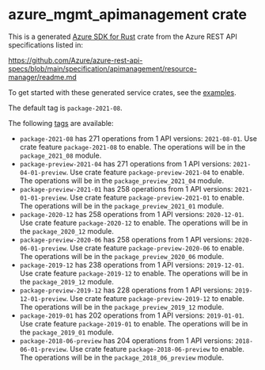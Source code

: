 # azure_mgmt_apimanagement crate

This is a generated [Azure SDK for Rust](https://github.com/Azure/azure-sdk-for-rust) crate from the Azure REST API specifications listed in:

https://github.com/Azure/azure-rest-api-specs/blob/main/specification/apimanagement/resource-manager/readme.md

To get started with these generated service crates, see the [examples](https://github.com/Azure/azure-sdk-for-rust/blob/main/services/README.md#examples).

The default tag is `package-2021-08`.

The following [tags](https://github.com/Azure/azure-sdk-for-rust/blob/main/services/tags.md) are available:

- `package-2021-08` has 271 operations from 1 API versions: `2021-08-01`. Use crate feature `package-2021-08` to enable. The operations will be in the `package_2021_08` module.
- `package-preview-2021-04` has 271 operations from 1 API versions: `2021-04-01-preview`. Use crate feature `package-preview-2021-04` to enable. The operations will be in the `package_preview_2021_04` module.
- `package-preview-2021-01` has 258 operations from 1 API versions: `2021-01-01-preview`. Use crate feature `package-preview-2021-01` to enable. The operations will be in the `package_preview_2021_01` module.
- `package-2020-12` has 258 operations from 1 API versions: `2020-12-01`. Use crate feature `package-2020-12` to enable. The operations will be in the `package_2020_12` module.
- `package-preview-2020-06` has 258 operations from 1 API versions: `2020-06-01-preview`. Use crate feature `package-preview-2020-06` to enable. The operations will be in the `package_preview_2020_06` module.
- `package-2019-12` has 238 operations from 1 API versions: `2019-12-01`. Use crate feature `package-2019-12` to enable. The operations will be in the `package_2019_12` module.
- `package-preview-2019-12` has 228 operations from 1 API versions: `2019-12-01-preview`. Use crate feature `package-preview-2019-12` to enable. The operations will be in the `package_preview_2019_12` module.
- `package-2019-01` has 202 operations from 1 API versions: `2019-01-01`. Use crate feature `package-2019-01` to enable. The operations will be in the `package_2019_01` module.
- `package-2018-06-preview` has 204 operations from 1 API versions: `2018-06-01-preview`. Use crate feature `package-2018-06-preview` to enable. The operations will be in the `package_2018_06_preview` module.